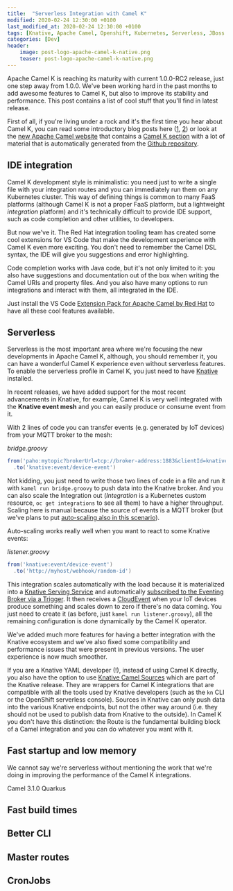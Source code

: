 ```yaml
---
title:  "Serverless Integration with Camel K"
modified: 2020-02-24 12:30:00 +0100
last_modified_at: 2020-02-24 12:30:00 +0100
tags: [Knative, Apache Camel, Openshift, Kubernetes, Serverless, JBoss Fuse]
categories: [Dev]
header:
    image: post-logo-apache-camel-k-native.png
    teaser: post-logo-apache-camel-k-native.png
---
```


Apache Camel K is reaching its maturity with current 1.0.0-RC2 release, just one step away from 1.0.0.
We've been working hard in the past months to add awesome features to Camel K, but also to improve its stability
and performance. This post contains a list of cool stuff that you'll find in latest release.

First of all, if you're living under a rock and it's the first time you hear about Camel K, 
you can read some introductory blog posts here ([1](/2018/10/15/introducing-camel-k/), [2](/2018/10/15/camel-k-on-knative/))
or look at the [new Apache Camel website](https://camel.apache.org/) that contains a [Camel K section](https://camel.apache.org/camel-k/latest/)
with a lot of material that is automatically generated from the [Github repository](https://github.com/apache/camel-k).

## IDE integration

Camel K development style is minimalistic: you need just to write a single file with your integration routes and you can immediately 
run them on any Kubernetes cluster. This way of defining things is common to many FaaS platforms (although Camel K is not a proper FaaS platform, 
but a lightweight *integration* platform) and it's technically difficult to provide IDE support, such as code completion and other utilities, 
to developers.

But now we've it. The Red Hat integration tooling team has created some cool extensions for VS Code that make the development experience 
with Camel K even more exciting. 
You don't need to remember the Camel DSL syntax, the IDE will give you suggestions and error highlighting.

Code completion works with Java code, but it's not only limited to it: you also have suggestions and documentation out of the box when writing the Camel URIs and property files.
And you also have many options to run integrations and interact with them, all integrated in the IDE.

Just install the VS Code [Extension Pack for Apache Camel by Red Hat](https://marketplace.visualstudio.com/items?itemName=redhat.apache-camel-extension-pack) to have all these 
cool features available.

## Serverless

Serverless is the most important area where we're focusing the new developments in Apache Camel K, although, you should remember it, 
you can have a wonderful Camel K experience even without serverless features.
To enable the serverless profile in Camel K, you just need to have [Knative](https://knative.dev) installed.

In recent releases, we have added support for the most recent advancements in Knative, for example, Camel K is very well integrated 
with the **Knative event mesh** and you can easily produce or consume event from it.

With 2 lines of code you can transfer events (e.g. generated by IoT devices) from your MQTT broker to the mesh:

*bridge.groovy*
```groovy
from('paho:mytopic?brokerUrl=tcp://broker-address:1883&clientId=knative-bridge')
  .to('knative:event/device-event')
```

Not kidding, you just need to write those two lines of code in a file and run it with `kamel run bridge.groovy` to 
push data into the Knative broker. And you can also scale the Integration out (*Integration* is a Kubernetes custom resource, `oc get integrations` to see all them)
to have a higher throughput. Scaling here is manual because the source of events is a MQTT broker (but we've plans to put [auto-scaling also in this scenario](https://github.com/apache/camel-k/issues/1107)).

Auto-scaling works really well when you want to react to some Knative events:

*listener.groovy*
```groovy
from('knative:event/device-event')
  .to('http://myhost/webhook/random-id')
``` 

This integration scales automatically with the load because it is materialized into a [Knative Serving Service](https://knative.dev/docs/serving/spec/knative-api-specification-1.0/#service)
and automatically [subscribed to the Eventing Broker via a Trigger](https://knative.dev/docs/eventing/broker-trigger/).
It then receives a [CloudEvent](https://cloudevents.io/) when your IoT devices produce something and scales down to zero if there's no data coming.
You just need to create it (as before, just `kamel run listener.groovy`), all the remaining configuration is 
done dynamically by the Camel K operator.

We've added much more features for having a better integration with the Knative ecosystem and we've also fixed some compatibility and performance issues that were present 
in previous versions. The user experience is now much smoother.

If you are a Knative YAML developer (!), instead of using Camel K directly, you also have the option to use [Knative Camel Sources](https://knative.dev/docs/eventing/samples/apache-camel-source/)
which are part of the Knative release. They are wrappers for Camel K integrations that are compatible with all the tools used by Knative developers (such as the `kn` CLI or the OpenShift serverless console).
Sources in Knative can only push data into the various Knative endpoints, but not the other way around (i.e. they should not be used to publish data from Knative to the outside).
In Camel K you don't have this distinction: the Route is the fundamental building block of a Camel integration and you can do whatever you want with it. 

## Fast startup and low memory 

We cannot say we're serverless without mentioning the work that we're doing in improving the performance of the Camel K integrations.


Camel 3.1.0
Quarkus

## Fast build times

## Better CLI

## Master routes

## CronJobs

